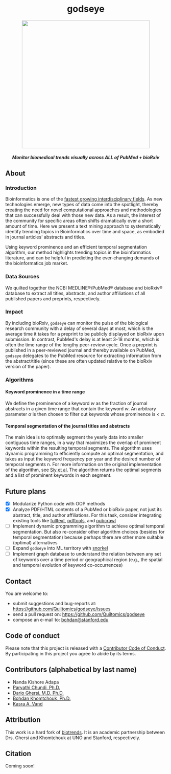 <div align="center">

# godseye

<img src="https://user-images.githubusercontent.com/9893806/40345517-55dc748c-5d4e-11e8-821c-7a12ad772000.png" height="400" width="400">

##### Monitor biomedical trends visually across ALL of PubMed + bioRxiv

</div>

## About

### Introduction
Bioinformatics is one of the [fastest growing interdisciplinary fields](http://science.sciencemag.org/content/344/6189/1303). As new technologies emerge, new types of data come into the spotlight, thereby creating the need for novel computational approaches and methodologies that can successfully deal with those new data. As a result, the interest of the community for specific areas often shifts dramatically over a short amount of time. Here we present a text mining approach to systematically identify trending topics in Bioinformatics over time and space, as embodied in journal articles' abstracts and titles.

Using keyword prominence and an efficient temporal segmentation algorithm, our method highlights trending topics in the bioinformatics literature, and can be helpful in predicting the ever-changing demands of the bioinformatics job market.

### Data Sources
We quilted together the NCBI MEDLINE®/PubMed® database and bioRxiv® database to extract all titles, abstracts, and author affiliations of all published papers and preprints, respectively.

### Impact
By including bioRxiv, `godseye` can monitor the pulse of the biological research community with a delay of several days at most, which is the average time it takes for a preprint to be publicly displayed on bioRxiv upon submission.  In contrast, PubMed's delay is at least 3-18 months, which is often the time range of the lengthy peer-review cycle.  Once a preprint is published in a peer-reviewed journal and thereby available on PubMed, `godseye` delegates to the PubMed resource for extracting information from the abstract/title (since these are often updated relative to the bioRxiv version of the paper).  

### Algorithms
#### Keyword prominence in a time range
We define the prominence of a keyword _w_ as the fraction of journal abstracts in a given time range that contain the keyword _w_. An arbitrary parameter _α_ is then chosen to filter out keywords whose prominence is _<_ _α_.

#### Temporal segmentation of the journal titles and abstracts
The main idea is to optimally segment the yearly data into smaller contiguous time ranges, in a way that maximizes the overlap of prominent keywords within the resulting temporal segments. The algorithm uses dynamic programming to efficiently compute an optimal segmentation, and takes as input the keyword frequency per year and the desired number of temporal segments n. For more information on the original implementation of the algorithm, see [Siy et al.](https://dl.acm.org/citation.cfm?id=1379054)  The algorithm returns the optimal segments and a list of prominent keywords in each segment.

## Future plans

- [x] Modularize Python code with OOP methods
- [x] Analyze PDF/HTML contents of a PubMed or bioRxiv paper, not just its abstract, title, and author affiliations.  For this task, consider integrating existing tools like [fulltext](https://github.com/ropensci/fulltext), [pdftools](https://github.com/ropensci/pdftools), and [pubcrawl](https://github.com/hrbrmstr/pubcrawl)
- [ ] Implement dynamic programming algorithm to achieve optimal temporal segmentation.  But also re-consider other algorithm choices (besides for temporal segmentation) because perhaps there are other more suitable (optimal) alternatives
- [ ] Expand `godseye` into ML territory with [snorkel](http://mobilize.stanford.edu/events/snorkelworkshop2018/)
- [ ] Implement graph database to understand the relation between any set of keywords over a time period or geographical region (e.g., the spatial and temporal evolution of keyword co-occurrences)

## Contact
You are welcome to:

* submit suggestions and bug-reports at: <https://github.com/Quiltomics/godseye/issues>
* send a pull request on: <https://github.com/Quiltomics/godseye>
* compose an e-mail to: <bohdan@stanford.edu>

## Code of conduct
Please note that this project is released with a [Contributor Code of Conduct](CONDUCT.md). By participating in this project you agree to abide by its terms.

## Contributors (alphabetical by last name)
* Nanda Kishore Adapa
* [Parvathi Chundi, Ph.D.](https://www.unomaha.edu/college-of-information-science-and-technology/about/faculty-staff/parvathi-chundi.php)
* [Dario Ghersi, M.D. Ph.D.](https://www.unomaha.edu/college-of-information-science-and-technology/about/faculty-staff/dario-ghersi.php)
* [Bohdan Khomtchouk, Ph.D.](https://github.com/Bohdan-Khomtchouk)
* [Kasra A. Vand](https://github.com/kasramvd)

## Attribution
This work is a hard fork of [biotrends](https://github.com/thecodingdoc/biotrends).  It is an academic partnership between Drs. Ghersi and Khomtchouk at UNO and Stanford, respectively.

## Citation
Coming soon!
